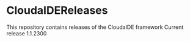 # CloudaIDEReleases
This repository contains releases of 
the CloudaIDE framework
Current release 1.1.2300



